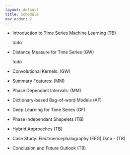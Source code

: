 ```yaml
---
layout: default
title: Schedule
nav_order: 2
---
```


- Introduction to Time Series Machine Learning (TB)

    todo

- Distance Measure for Time Series (GW)

    todo

- Convolutional Kernels: (GW)
- Summary Features: (MM)
- Phase Dependant Intervals: (MM)
- Dictionary-based Bag-of-word Models (AF)
- Deep Learning for Time Series (GF)
- Phase Independant Shapelets (TB)
- Hybrid Approaches (TB)
- Case Study: Electroencephalography (EEG) Data - (TB)
- Conclusion and Future Outlook (TB)
